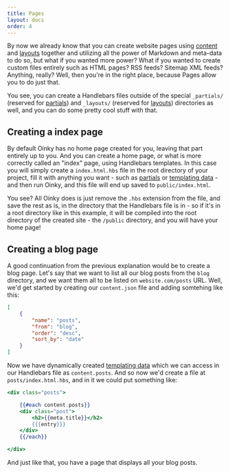 ```yaml
---
title: Pages
layout: docs
order: 4
---
```


By now we already know that you can create website pages using [content](/docs/content) and [layouts](/docs/layouts) together and utilizing all the power of Markdown and meta-data to do so, but what if you wanted more power? What if you wanted to create custom files entirely such as HTML pages? RSS feeds? Sitemap XML feeds? Anything, really? Well, then you're in the right place, because Pages allow you to do just that.

You see, you can create a Handlebars files outside of the special `_partials/` (reserved for [partials](/docs/partials)) and `_layouts/` (reserved for [layouts](/docs/layouts)) directories as well, and you can do some pretty cool stuff with that. 

## Creating a index page

By default Oinky has no home page created for you, leaving that part entirely up to you. And you can create a home page, or what is more correctly called an "index" page, using Handlebars templates. In this case you will simply create a `index.html.hbs` file in the root directory of your project, fill it with anything you want - such as [partials](/docs/partials) or [templating data](/docs/templating-data) - and then run Oinky, and this file will end up saved to `public/index.html`.

You see? All Oinky does is just remove the `.hbs` extension from the file, and save the rest as is, in the directory that the Handlebars file is in - so if it's in a root directory like in this example, it will be compiled into the root directory of the created site - the `/public` directory, and you will have your home page!

## Creating a blog page

A good continuation from the previous explanation would be to create a blog page. Let's say that we want to list all our blog posts from the `blog` directory, and we want them all to be listed on `website.com/posts` URL. Well, we'd get started by creating our `content.json` file and adding somtehing like this:

```json
[
    {
        "name": "posts",
        "from": "blog",
        "order": "desc",
        "sort_by": "date"
    }
]
```

Now we have dynamically created [templating data](/docs/templating-data) which we can access in our Handlebars file as `content.posts`. And so now we'd create a file at `posts/index.html.hbs`, and in it we could put something like:

```handlebars
<div class="posts">

    {{#each content.posts}}
    <div class="post">
        <h2>{{meta.title}}</h2>
        {{{entry}}}
    </div>
    {{/each}}

</div>
```

And just like that, you have a page that displays all your blog posts.
